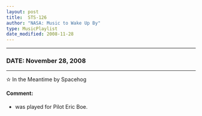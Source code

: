 ```yaml
---
layout: post
title:  STS-126
author: "NASA: Music to Wake Up By"
type: MusicPlaylist
date_modified: 2008-11-28
---
```


----
### DATE: November 28, 2008
----
✫ In the Meantime by Spacehog

#### Comment:
* was played for Pilot Eric Boe.
